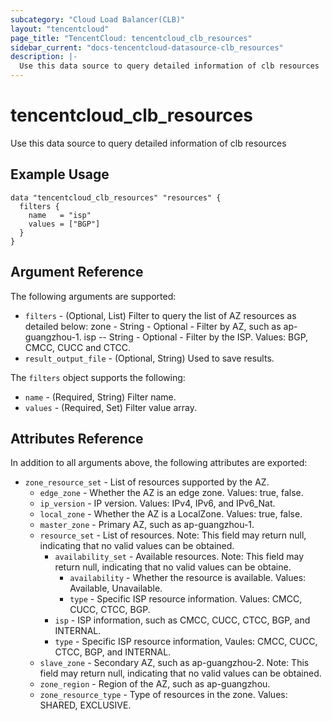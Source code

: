 ```yaml
---
subcategory: "Cloud Load Balancer(CLB)"
layout: "tencentcloud"
page_title: "TencentCloud: tencentcloud_clb_resources"
sidebar_current: "docs-tencentcloud-datasource-clb_resources"
description: |-
  Use this data source to query detailed information of clb resources
---
```


# tencentcloud_clb_resources

Use this data source to query detailed information of clb resources

## Example Usage

```hcl
data "tencentcloud_clb_resources" "resources" {
  filters {
    name   = "isp"
    values = ["BGP"]
  }
}
```

## Argument Reference

The following arguments are supported:

* `filters` - (Optional, List) Filter to query the list of AZ resources as detailed below: zone - String - Optional - Filter by AZ, such as ap-guangzhou-1. isp -- String - Optional - Filter by the ISP. Values: BGP, CMCC, CUCC and CTCC.
* `result_output_file` - (Optional, String) Used to save results.

The `filters` object supports the following:

* `name` - (Required, String) Filter name.
* `values` - (Required, Set) Filter value array.

## Attributes Reference

In addition to all arguments above, the following attributes are exported:

* `zone_resource_set` - List of resources supported by the AZ.
  * `edge_zone` - Whether the AZ is an edge zone. Values: true, false.
  * `ip_version` - IP version. Values: IPv4, IPv6, and IPv6_Nat.
  * `local_zone` - Whether the AZ is a LocalZone. Values: true, false.
  * `master_zone` - Primary AZ, such as ap-guangzhou-1.
  * `resource_set` - List of resources. Note: This field may return null, indicating that no valid values can be obtained.
    * `availability_set` - Available resources. Note: This field may return null, indicating that no valid values can be obtaine.
      * `availability` - Whether the resource is available. Values: Available, Unavailable.
      * `type` - Specific ISP resource information. Values: CMCC, CUCC, CTCC, BGP.
    * `isp` - ISP information, such as CMCC, CUCC, CTCC, BGP, and INTERNAL.
    * `type` - Specific ISP resource information, Vaules: CMCC, CUCC, CTCC, BGP, and INTERNAL.
  * `slave_zone` - Secondary AZ, such as ap-guangzhou-2. Note: This field may return null, indicating that no valid values can be obtained.
  * `zone_region` - Region of the AZ, such as ap-guangzhou.
  * `zone_resource_type` - Type of resources in the zone. Values: SHARED, EXCLUSIVE.



